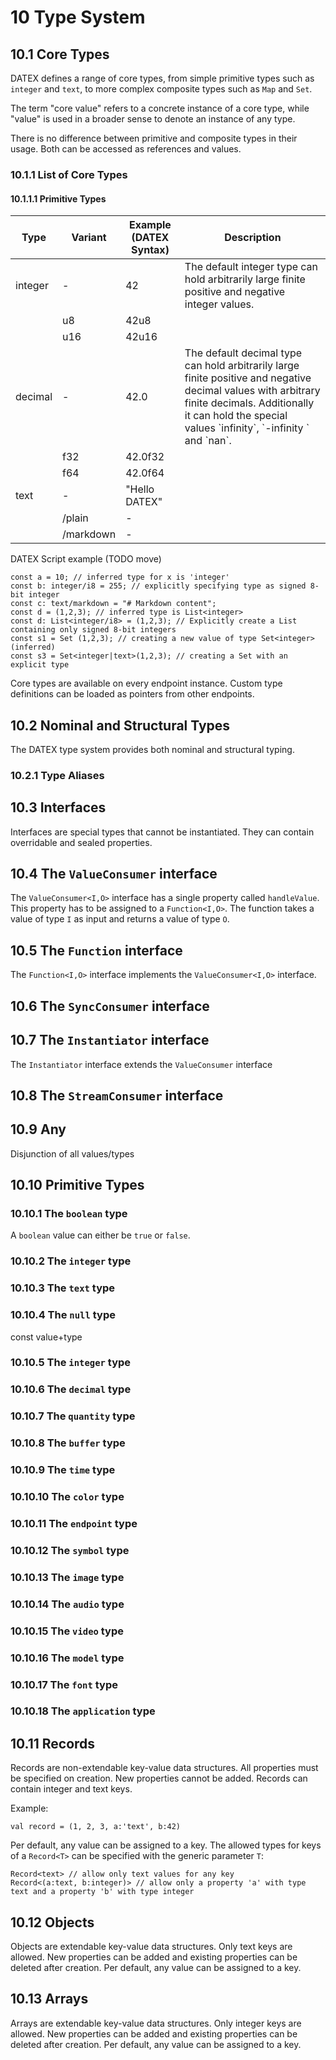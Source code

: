 # 10 Type System

## 10.1 Core Types

DATEX defines a range of core types, from simple primitive types such as
`integer` and `text`, to more complex composite types such as `Map` and `Set`.

The term "core value" refers to a concrete instance of a core type, while
"value" is used in a broader sense to denote an instance of any type.

There is no difference between primitive and composite types in their usage.
Both can be accessed as references and values.

### 10.1.1 List of Core Types

#### 10.1.1.1 Primitive Types

| Type    | Variant   | Example (DATEX Syntax) | Description                                                                                                                                                                                                           |
| ------- | --------- | ---------------------- | --------------------------------------------------------------------------------------------------------------------------------------------------------------------------------------------------------------------- |
| integer | \-        | 42                     | The default integer type can hold arbitrarily large finite positive and negative integer values.                                                                                                                      |
|         | u8        | 42u8                   |                                                                                                                                                                                                                       |
|         | u16       | 42u16                  |                                                                                                                                                                                                                       |
| decimal | \-        | 42.0                   | The default decimal type can hold arbitrarily large finite positive and negative decimal values with arbitrary finite decimals. Additionally it can hold the special values \`infinity\`, \`-infinity \` and \`nan\`. |
|         | f32       | 42.0f32                |                                                                                                                                                                                                                       |
|         | f64       | 42.0f64                |                                                                                                                                                                                                                       |
| text    | \-        | "Hello DATEX"          |                                                                                                                                                                                                                       |
|         | /plain    | \-                     |                                                                                                                                                                                                                       |
|         | /markdown | \-                     |                                                                                                                                                                                                                       |

DATEX Script example (TODO move)

```datex
const a = 10; // inferred type for x is 'integer'
const b: integer/i8 = 255; // explicitly specifying type as signed 8-bit integer
const c: text/markdown = "# Markdown content";
const d = (1,2,3); // inferred type is List<integer>
const d: List<integer/i8> = (1,2,3); // Explicitly create a List containing only signed 8-bit integers
const s1 = Set (1,2,3); // creating a new value of type Set<integer> (inferred)
const s3 = Set<integer|text>(1,2,3); // creating a Set with an explicit type
```

Core types are available on every endpoint instance. Custom type definitions can
be loaded as pointers from other endpoints.

## 10.2 Nominal and Structural Types

The DATEX type system provides both nominal and structural typing.

### 10.2.1 Type Aliases

## 10.3 Interfaces

Interfaces are special types that cannot be instantiated. They can contain
overridable and sealed properties.

## 10.4 The `ValueConsumer` interface

The `ValueConsumer<I,O>` interface has a single property called `handleValue`.
This property has to be assigned to a `Function<I,O>`. The function takes a
value of type `I` as input and returns a value of type `O`.

## 10.5 The `Function` interface

The `Function<I,O>` interface implements the `ValueConsumer<I,O>` interface.

## 10.6 The `SyncConsumer` interface

## 10.7 The `Instantiator` interface

The `Instantiator` interface extends the `ValueConsumer` interface

## 10.8 The `StreamConsumer` interface

## 10.9 Any

Disjunction of all values/types

## 10.10 Primitive Types

### 10.10.1 The `boolean` type

A `boolean` value can either be `true` or `false`.

### 10.10.2 The `integer` type

### 10.10.3 The `text` type

### 10.10.4 The `null` type

const value+type

### 10.10.5 The `integer` type

### 10.10.6 The `decimal` type

### 10.10.7 The `quantity` type

### 10.10.8 The `buffer` type

### 10.10.9 The `time` type

### 10.10.10 The `color` type

### 10.10.11 The `endpoint` type

### 10.10.12 The `symbol` type

### 10.10.13 The `image` type

### 10.10.14 The `audio` type

### 10.10.15 The `video` type

### 10.10.16 The `model` type

### 10.10.17 The `font` type

### 10.10.18 The `application` type

## 10.11 Records

Records are non-extendable key-value data structures. All properties must be
specified on creation. New properties cannot be added. Records can contain
integer and text keys.

Example:

```datex
val record = (1, 2, 3, a:'text', b:42)
```

Per default, any value can be assigned to a key. The allowed types for keys of a
`Record<T>` can be specified with the generic parameter `T`:

```datex
Record<text> // allow only text values for any key
Record<(a:text, b:integer)> // allow only a property 'a' with type text and a property 'b' with type integer
```

## 10.12 Objects

Objects are extendable key-value data structures. Only text keys are allowed.
New properties can be added and existing properties can be deleted after
creation. Per default, any value can be assigned to a key.

## 10.13 Arrays

Arrays are extendable key-value data structures. Only integer keys are allowed.
New properties can be added and existing properties can be deleted after
creation. Per default, any value can be assigned to a key.
